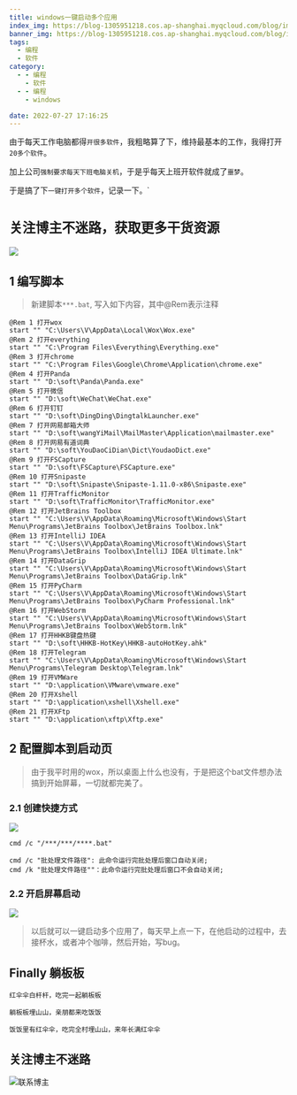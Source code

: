 ```yaml
---
title: windows一键启动多个应用
index_img: https://blog-1305951218.cos.ap-shanghai.myqcloud.com/blog/image/articleBg/1(121).jpg
banner_img: https://blog-1305951218.cos.ap-shanghai.myqcloud.com/blog/image/articleBg/1(121).jpg
tags:
  - 编程
  - 软件
category:
  - - 编程
    - 软件
  - - 编程
    - windows

date: 2022-07-27 17:16:25
---
```


由于每天工作电脑都得`开很多软件`，我粗略算了下，维持最基本的工作，我得打开`20多个软件`。

加上公司`强制要求每天下班电脑关机`，于是乎每天上班开软件就成了`噩梦`。

于是搞了下`一键打开多个软件`，记录一下。`

<!-- more -->

# `关注博主不迷路，获取更多干货资源`

![](https://github-edu-student-id-card-basic-1305951218.cos.ap-shanghai.myqcloud.com/shouhou.jpg)

## 1 编写脚本

> 新建脚本`***.bat`, 写入如下内容，其中@Rem表示注释

```
@Rem 1 打开wox
start "" "C:\Users\V\AppData\Local\Wox\Wox.exe"
@Rem 2 打开everything
start "" "C:\Program Files\Everything\Everything.exe"
@Rem 3 打开chrome
start "" "C:\Program Files\Google\Chrome\Application\chrome.exe"
@Rem 4 打开Panda
start "" "D:\soft\Panda\Panda.exe"
@Rem 5 打开微信
start "" "D:\soft\WeChat\WeChat.exe"
@Rem 6 打开钉钉
start "" "D:\soft\DingDing\DingtalkLauncher.exe"
@Rem 7 打开网易邮箱大师
start "" "D:\soft\wangYiMail\MailMaster\Application\mailmaster.exe"
@Rem 8 打开网易有道词典
start "" "D:\soft\YouDaoCiDian\Dict\YoudaoDict.exe"
@Rem 9 打开FSCapture
start "" "D:\soft\FSCapture\FSCapture.exe"
@Rem 10 打开Snipaste
start "" "D:\soft\Snipaste\Snipaste-1.11.0-x86\Snipaste.exe"
@Rem 11 打开TrafficMonitor
start "" "D:\soft\TrafficMonitor\TrafficMonitor.exe"
@Rem 12 打开JetBrains Toolbox
start "" "C:\Users\V\AppData\Roaming\Microsoft\Windows\Start Menu\Programs\JetBrains Toolbox\JetBrains Toolbox.lnk"
@Rem 13 打开IntelliJ IDEA
start "" "C:\Users\V\AppData\Roaming\Microsoft\Windows\Start Menu\Programs\JetBrains Toolbox\IntelliJ IDEA Ultimate.lnk"
@Rem 14 打开DataGrip
start "" "C:\Users\V\AppData\Roaming\Microsoft\Windows\Start Menu\Programs\JetBrains Toolbox\DataGrip.lnk"
@Rem 15 打开PyCharm
start "" "C:\Users\V\AppData\Roaming\Microsoft\Windows\Start Menu\Programs\JetBrains Toolbox\PyCharm Professional.lnk"
@Rem 16 打开WebStorm
start "" "C:\Users\V\AppData\Roaming\Microsoft\Windows\Start Menu\Programs\JetBrains Toolbox\WebStorm.lnk"
@Rem 17 打开HHKB键盘热键
start "" "D:\soft\HHKB-HotKey\HHKB-autoHotKey.ahk"
@Rem 18 打开Telegram
start "" "C:\Users\V\AppData\Roaming\Microsoft\Windows\Start Menu\Programs\Telegram Desktop\Telegram.lnk"
@Rem 19 打开VMWare
start "" "D:\application\VMware\vmware.exe"
@Rem 20 打开Xshell
start "" "D:\application\xshell\Xshell.exe"
@Rem 21 打开XFtp
start "" "D:\application\xftp\Xftp.exe"
```

## 2 配置脚本到启动页

> 由于我平时用的wox，所以桌面上什么也没有，于是把这个bat文件想办法搞到开始屏幕，一切就都完美了。

### 2.1 创建快捷方式

![](https://blog-1305951218.cos.ap-shanghai.myqcloud.com/blog/image/articleContent/windows一键启动多个应用/1.png)

```shell
cmd /c "/***/***/****.bat"

cmd /c "批处理文件路径": 此命令运行完批处理后窗口自动关闭;
cmd /k "批处理文件路径""：此命令运行完批处理后窗口不会自动关闭;
```

### 2.2 开启屏幕启动

![](https://blog-1305951218.cos.ap-shanghai.myqcloud.com/blog/image/articleContent/windows一键启动多个应用/2.png)

> 以后就可以一键启动多个应用了，每天早上点一下，在他启动的过程中，去接杯水，或者冲个咖啡，然后开始，写bug。

## Finally 躺板板

`红伞伞白杆杆，吃完一起躺板板`

`躺板板埋山山，亲朋都来吃饭饭`

`饭饭里有红伞伞，吃完全村埋山山，来年长满红伞伞`

## 关注博主不迷路
![联系博主](https://github-edu-student-id-card-basic-1305951218.cos.ap-shanghai.myqcloud.com/shouhou.jpg)